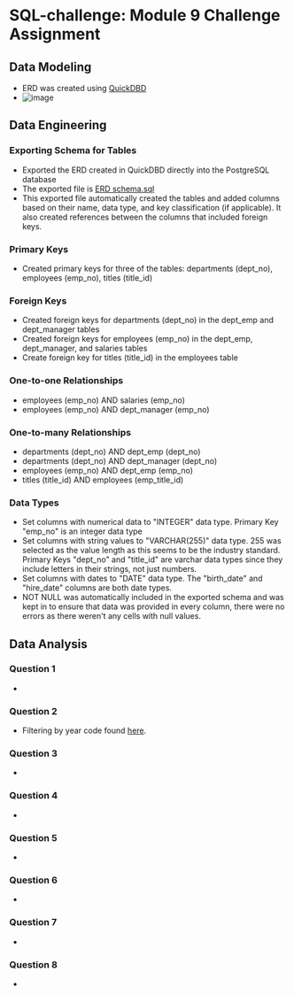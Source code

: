 # SQL-challenge: Module 9 Challenge Assignment
## Data Modeling
- ERD was created using [QuickDBD](https://app.quickdatabasediagrams.com/#/d/y8yFQ3)
- ![image](https://github.com/lvit001/sql-challenge/assets/140283164/a09af62e-9d77-4916-a30c-204c37fd7adc)
## Data Engineering
### Exporting Schema for Tables
- Exported the ERD created in QuickDBD directly into the PostgreSQL database
- The exported file is [ERD schema.sql](https://github.com/lvit001/sql-challenge/blob/main/EmployeeSQL/ERD%20schema.sql)
- This exported file automatically created the tables and added columns based on their name, data type, and key classification (if applicable). It also created references between the columns that included foreign keys.
### Primary Keys
- Created primary keys for three of the tables: departments (dept_no), employees (emp_no), titles (title_id)
### Foreign Keys
- Created foreign keys for departments (dept_no) in the dept_emp and dept_manager tables
- Created foreign keys for employees (emp_no) in the dept_emp, dept_manager, and salaries tables
- Create foreign key for titles (title_id) in the employees table
### One-to-one Relationships
- employees (emp_no) AND salaries (emp_no)
- employees (emp_no) AND dept_manager (emp_no)
### One-to-many Relationships
- departments (dept_no) AND dept_emp (dept_no)
- departments (dept_no) AND dept_manager (dept_no)
- employees (emp_no) AND dept_emp (emp_no)
- titles (title_id) AND employees (emp_title_id)
### Data Types
- Set columns with numerical data to "INTEGER" data type. Primary Key "emp_no" is an integer data type
- Set columns with string values to "VARCHAR(255)" data type. 255 was selected as the value length as this seems to be the industry standard. Primary Keys "dept_no" and "title_id" are varchar data types since they include letters in their strings, not just numbers.
- Set columns with dates to "DATE" data type. The "birth_date" and "hire_date" columns are both date types.
- NOT NULL was automatically included in the exported schema and was kept in to ensure that data was provided in every column, there were no errors as there weren't any cells with null values. 
## Data Analysis
### Question 1
-
### Question 2
- Filtering by year code found [here](https://stackoverflow.com/questions/15817871/postgresql-filter-a-date-range).
### Question 3
-
### Question 4
-
### Question 5
-
### Question 6
-
### Question 7
-
### Question 8
-
